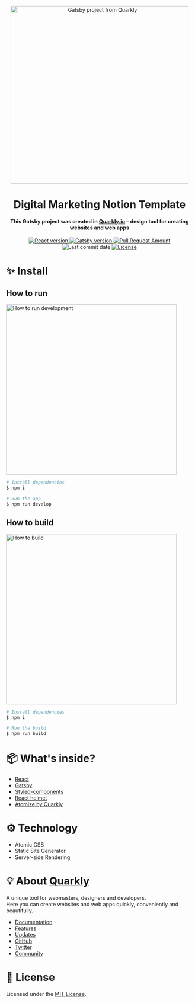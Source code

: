 <p align="center">
  <img src="http://uploads.quarkly.io/readme/gatsby/readme-quarkly-and-gatsby.png" width="480px" alt="Gatsby project from Quarkly">
</p>

<h1 align="center">Digital Marketing Notion Template</h1>

<h4 align="center">This Gatsby project was created in <a href="https://quarkly.io/" target="_blank">Quarkly.io</a> – design tool for creating websites and web apps</h4>


<p align="center">
  <a href="https://reactjs.org/">
    <img src="https://badgen.net/badge/React/16.13.0/cyan" alt="React version" />
  </a>
  <a href="https://www.gatsbyjs.org/">
    <img src="https://badgen.net/badge/Gatsby/2.23.12/purple" alt="Gatsby version" />
  </a>
  
   <a href="https://github.com/fajarkazam/socmedproject/pulls">
     <img src="https://badgen.net/github/prs/fajarkazam/socmedproject" alt="Pull Request Amount">
   </a>
   <img src="https://badgen.net/github/last-commit/fajarkazam/socmedproject" alt="Last commit date" />
    
  <a href="./LICENSE">
    <img src="https://badgen.net/badge/license/MIT/blue" alt="License">
  </a>
</p>


# ✨ Install

## How to run

<img src="http://uploads.quarkly.io/readme/gatsby/how-to-run-gatsby-project.gif" width="460px" alt="How to run development">

```bash
# Install dependencies
$ npm i

# Run the app
$ npm run develop
```

## How to build

<img src="http://uploads.quarkly.io/readme/gatsby/how-to-build-gatsby-project.gif" width="460px" alt="How to build">

```bash
# Install dependencies
$ npm i

# Run the build
$ npm run build
```

# 📦 What's inside?

- [React](https://reactjs.org/)
- [Gatsby](https://www.gatsbyjs.org/)
- [Styled-components](https://styled-components.com/)
- [React helmet](https://github.com/nfl/react-helmet)
- [Atomize by Quarkly](https://atomize.quarkly.io/)

# ⚙️ Technology

- Atomic CSS
- Static Site Generator
- Server-side Rendering

# 💡 About [Quarkly](https://quarkly.io)
<p>
A unique tool for webmasters, designers and developers.
<br>
Here you can create websites and web apps quickly, conveniently and beautifully.
</p>

- [Documentation](https://quarkly.io/docs)
- [Features](https://quarkly.io/features)
- [Updates](https://quarkly.io/updates)
- [GitHub](https://github.com/quarkly)
- [Twitter](https://twitter.com/quarklyapp)
- [Community](https://community.quarkly.io/)

# 📝 License
Licensed under the [MIT License](./LICENSE).